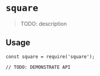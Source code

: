# `square`

> TODO: description

## Usage

```
const square = require('square');

// TODO: DEMONSTRATE API
```
